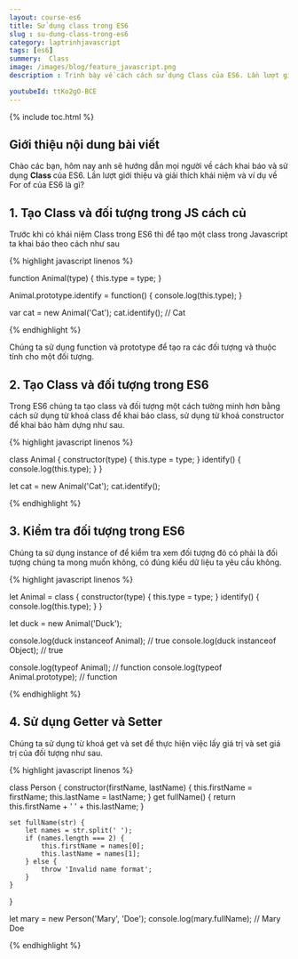 ```yaml
---
layout: course-es6
title: Sử dụng class trong ES6 
slug : su-dung-class-trong-es6
category: laptrinhjavascript
tags: [es6]
summery:  Class
image: /images/blog/feature_javascript.png
description : Trình bày về cách cách sử dụng Class của ES6. Lần lượt giới thiệu và giải thích khái niệm Class trong của ES6 là gì? 

youtubeId: ttKo2gO-BCE
---
```


{% include toc.html %}

## **Giới thiệu nội dung bài viết**

Chào các bạn, hôm nay anh sẽ hướng dẫn mọi người về  cách khai báo và sử dụng <b>Class </b> của ES6. Lần lượt giới thiệu và giải thích khái niệm và ví dụ về For of của ES6 là gì? 

## **1. Tạo Class và đối tượng trong JS cách củ**


Trước khi có khái niệm Class trong ES6 thì để tạo một class trong Javascript ta khai báo theo cách như sau

{% highlight javascript  linenos %}

function Animal(type) {
    this.type = type;
}

Animal.prototype.identify = function() {
    console.log(this.type);
}

var cat = new Animal('Cat');
cat.identify(); // Cat

{% endhighlight %}

Chúng ta sử dụng function và prototype để tạo ra các đối tượng và thuộc tính cho một đối tượng.

## **2. Tạo Class và đối tượng trong ES6**

Trong ES6 chúng ta tạo class và đối tượng một cách tường minh hơn bằng cách sử dụng từ khoá class để khai báo class, sử dụng từ khoá constructor để khai báo hàm dựng như sau.

{% highlight javascript  linenos %}

class Animal {
    constructor(type) {
        this.type = type;
    }
    identify() {
        console.log(this.type);
    }
}

let cat = new Animal('Cat');
cat.identify();

{% endhighlight %}

## **3. Kiểm tra đối tượng trong ES6**

Chúng ta sử dụng instance of để kiểm tra xem đối tượng đó có phải là đối tượng chúng ta mong muốn không, có đúng kiểu dữ liệu ta yêu cầu không.


{% highlight javascript  linenos %}

let Animal = class {
    constructor(type) {
        this.type = type;
    }
    identify() {
        console.log(this.type);
    }
}

let duck = new Animal('Duck');

console.log(duck instanceof Animal); // true
console.log(duck instanceof Object); // true

console.log(typeof Animal); // function
console.log(typeof Animal.prototype); // function

{% endhighlight %}


## **4. Sử dụng Getter và Setter**

Chúng ta sử dụng từ khoá get và set để thực hiện việc lấy giá trị và set giá trị của đối tượng như sau.

{% highlight javascript  linenos %}

class Person {
    constructor(firstName, lastName) {
        this.firstName = firstName;
        this.lastName = lastName;
    }
    get fullName() {
        return this.firstName + ' ' + this.lastName;
    }

    set fullName(str) {
        let names = str.split(' ');
        if (names.length === 2) {
            this.firstName = names[0];
            this.lastName = names[1];
        } else {
            throw 'Invalid name format';
        }
    }
}

let mary = new Person('Mary', 'Doe');
console.log(mary.fullName); // Mary Doe


{% endhighlight %}

















